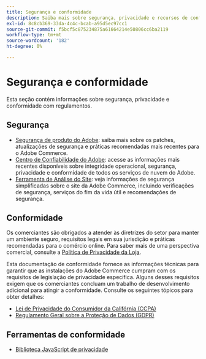 ```yaml
---
title: Segurança e conformidade
description: Saiba mais sobre segurança, privacidade e recursos de conformidade do setor para o seu projeto do Adobe Commerce.
exl-id: 8c8cb369-33da-4c4c-bcab-a95d5ec97cc1
source-git-commit: f5bcf5c875234875a61664214e50806cc6ba2119
workflow-type: tm+mt
source-wordcount: '182'
ht-degree: 0%

---
```


# Segurança e conformidade

Esta seção contém informações sobre segurança, privacidade e conformidade com regulamentos.

## Segurança

- [Segurança de produto do Adobe](https://helpx.adobe.com/br/security.html): saiba mais sobre os patches, atualizações de segurança e práticas recomendadas mais recentes para o Adobe Commerce.
- [Centro de Confiabilidade do Adobe](https://www.adobe.com/trust.html): acesse as informações mais recentes disponíveis sobre integridade operacional, segurança, privacidade e conformidade de todos os serviços de nuvem do Adobe.
- [Ferramenta de Análise do Site](../tools/site-wide-analysis-tool/dashboard.md): veja informações de segurança simplificadas sobre o site da Adobe Commerce, incluindo verificações de segurança, serviços do fim da vida útil e recomendações de segurança.

## Conformidade

Os comerciantes são obrigados a atender às diretrizes do setor para manter um ambiente seguro, requisitos legais em sua jurisdição e práticas recomendadas para o comércio online. Para saber mais de uma perspectiva comercial, consulte a [Política de Privacidade da Loja](https://experienceleague.adobe.com/docs/commerce-admin/start/compliance/privacy/privacy-policy.html?lang=pt-BR).

Esta documentação de conformidade fornece as informações técnicas para garantir que as instalações do Adobe Commerce cumpram com os requisitos de legislação de privacidade específica. Alguns desses requisitos exigem que os comerciantes concluam um trabalho de desenvolvimento adicional para atingir a conformidade. Consulte os seguintes tópicos para obter detalhes:

- [Lei de Privacidade do Consumidor da Califórnia (CCPA)](privacy/ccpa.md)
- [Regulamento Geral sobre a Proteção de Dados (GDPR)](privacy/gdpr.md)

## Ferramentas de conformidade

- [Biblioteca JavaScript de privacidade](privacy/javascript-library.md)
